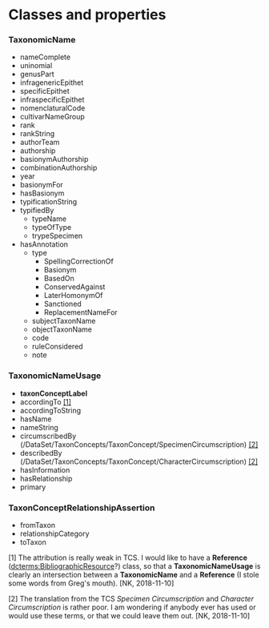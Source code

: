 # Classes and properties

### TaxonomicName

- nameComplete
- uninomial
- genusPart
- infragenericEpithet
- specificEpithet
- infraspecificEpithet
- nomenclaturalCode
- cultivarNameGroup
- rank
- rankString
- authorTeam
- authorship
- basionymAuthorship
- combinationAuthorship
- year
- basionymFor
- hasBasionym
- typificationString
- typifiedBy
  - typeName
  - typeOfType
  - trypeSpecimen
- hasAnnotation
  - type
    - SpellingCorrectionOf
    - Basionym
    - BasedOn
    - ConservedAgainst
    - LaterHomonymOf
    - Sanctioned
    - ReplacementNameFor
  - subjectTaxonName
  - objectTaxonName
  - code
  - ruleConsidered
  - note


### TaxonomicNameUsage

- **taxonConceptLabel**
- accordingTo [[1]](#footnote-1)
- accordingToString
- hasName
- nameString
- circumscribedBy (/DataSet/TaxonConcepts/TaxonConcept/SpecimenCircumscription) [[2]](#footnote-2)
- describedBy (/DataSet/TaxonConcepts/TaxonConcept/CharacterCircumscription) [[2]](#footnote-2)
- hasInformation
- hasRelationship
- primary

### TaxonConceptRelationshipAssertion

- fromTaxon
- relationshipCategory
- toTaxon


<a id="footnote-1">[1]</a> The attribution is really weak in TCS. I would like to have a **Reference** ([dcterms:BibliographicResource](http://dublincore.org/documents/2012/06/14/dcmi-terms/#terms-BibliographicResource)?) class, so that a **TaxonomicNameUsage** is clearly an intersection between a **TaxonomicName** and a **Reference** (I stole some words from Greg's mouth). [NK, 2018-11-10]

<a id="footnote-2">[2]</a> The translation from the TCS *Specimen Circumscription* and *Character Circumscription* is rather poor. I am wondering if anybody ever has used or would use these terms, or that we could leave them out. [NK, 2018-11-10]
